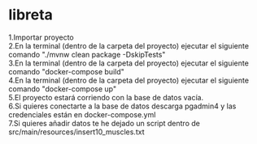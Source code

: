 # libreta
1.Importar proyecto  
2.En la terminal (dentro de la carpeta del proyecto) ejecutar el siguiente comando "./mvnw clean package -DskipTests"  
3.En la terminal (dentro de la carpeta del proyecto) ejecutar el siguiente comando "docker-compose build"  
4.En la terminal (dentro de la carpeta del proyecto) ejecutar el siguiente comando "docker-compose up"  
5.El proyecto estará corriendo con la base de datos vacía.  
6.Si quieres conectarte a la base de datos descarga pgadmin4 y las credenciales están en docker-compose.yml  
7.Si quieres añadir datos te he dejado un script dentro de src/main/resources/insert10_muscles.txt
